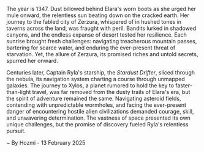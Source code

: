 
The year is 1347.  Dust billowed behind Elara's worn boots as she urged her mule onward, the relentless sun beating down on the cracked earth.  Her journey to the fabled city of Zerzura, whispered of in hushed tones in taverns across the land, was fraught with peril.  Bandits lurked in shadowed canyons, and the endless expanse of desert tested her resilience.  Each sunrise brought fresh challenges: navigating treacherous mountain passes, bartering for scarce water, and enduring the ever-present threat of starvation.  Yet, the allure of Zerzura, its promised riches and untold secrets, spurred her onward.

Centuries later, Captain Ryla's starship, the *Stardust Drifter*, sliced through the nebula, its navigation system charting a course through unmapped galaxies. The journey to Xylos, a planet rumored to hold the key to faster-than-light travel, was far removed from the dusty trails of Elara's era, but the spirit of adventure remained the same.  Navigating asteroid fields, contending with unpredictable wormholes, and facing the ever-present danger of encountering hostile alien civilizations demanded courage, skill, and unwavering determination. The vastness of space presented its own unique challenges, but the promise of discovery fueled Ryla's relentless pursuit.

~ By Hozmi - 13 February 2025
